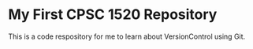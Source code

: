# My First CPSC 1520 Repository

This is a code respository for me to learn about VersionControl using Git.

